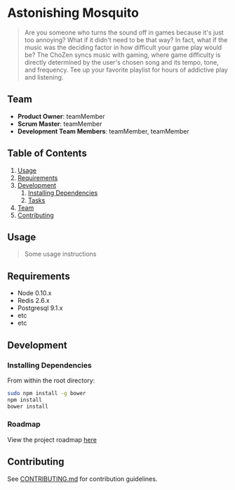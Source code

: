 # Astonishing Mosquito

> Are you someone who turns the sound off in games because it's just too annoying? What if it didn't need to be that way? In fact, what if the music was the deciding factor in how difficult your game play would be? The ChoZen syncs music with gaming, where game difficulty is directly determined by the user's chosen song and its tempo, tone, and frequency. Tee up your favorite playlist for hours of addictive play and listening. 

## Team

  - __Product Owner__: teamMember
  - __Scrum Master__: teamMember
  - __Development Team Members__: teamMember, teamMember

## Table of Contents

1. [Usage](#Usage)
1. [Requirements](#requirements)
1. [Development](#development)
    1. [Installing Dependencies](#installing-dependencies)
    1. [Tasks](#tasks)
1. [Team](#team)
1. [Contributing](#contributing)

## Usage

> Some usage instructions

## Requirements

- Node 0.10.x
- Redis 2.6.x
- Postgresql 9.1.x
- etc
- etc

## Development

### Installing Dependencies

From within the root directory:

```sh
sudo npm install -g bower
npm install
bower install
```

### Roadmap

View the project roadmap [here](LINK_TO_PROJECT_ISSUES)


## Contributing

See [CONTRIBUTING.md](CONTRIBUTING.md) for contribution guidelines.
